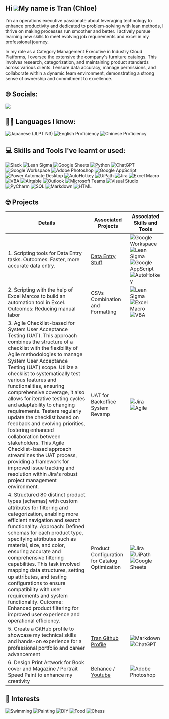 ## Hi ![](https://user-images.githubusercontent.com/18350557/176309783-0785949b-9127-417c-8b55-ab5a4333674e.gif)My name is Tran (Chloe)

I'm an operations executive passionate about leveraging technology to enhance productivity and dedicated to problem-solving with lean methods, I thrive on making processes run smoother and better. I actively pursue learning new skills to meet evolving job requirements and excel in my professional journey.

In my role as a Category Management Executive in Industry Cloud Platforms, I oversee the extensive the company's furniture catalogs. This involves research, categorization, and maintaining product standards across various clients. I ensure data accuracy, manage permissions, and collaborate within a dynamic team environment, demonstrating a strong sense of ownership and commitment to excellence.

## 🌐 Socials:
<a href="https://vn.linkedin.com/in/duongngoctran">
    <img src="https://img.shields.io/badge/-LinkedIn-0072b1?&style=for-the-badge&logo=linkedin&logoColor=white" />
</a>

## 🧑‍🎓 Languages I know: 
![Japanese (JLPT N3)](https://img.shields.io/badge/Japanese%20(JLPT%20N3)-FFD700?style=for-the-badge) ![English Proficiency](https://img.shields.io/badge/English-00BFFF?style=for-the-badge) ![Chinese Proficiency](https://img.shields.io/badge/Chinese-FFD700?style=for-the-badge) 



## 💻 Skills and Tools I've learnt or used:
![Slack](https://img.shields.io/badge/Slack-4A154B?style=for-the-badge&logo=slack&logoColor=white)
![Lean Sigma](https://img.shields.io/badge/Lean%20Sigma-0A57E4?style=for-the-badge) ![Google Sheets](https://img.shields.io/badge/Google_Sheets-34A853?style=for-the-badge&logo=googlesheets&logoColor=white) ![Python](https://img.shields.io/badge/python-3670A0?style=for-the-badge&logo=python&logoColor=ffdd54) ![ChatGPT](https://img.shields.io/badge/ChatGPT-3366ff?style=for-the-badge&logo=ai&logoColor=white) ![Google Workspace](https://img.shields.io/badge/Google_Workspace-32A9CE?style=for-the-badge&logo=google&logoColor=white)
![Adobe Photoshop](https://img.shields.io/badge/adobe%20photoshop-%2331A8FF.svg?style=for-the-badge&logo=adobe%20photoshop&logoColor=white) ![Google AppScript](https://img.shields.io/badge/Google%20AppScript-3670A0?style=for-the-badge&logo=google&logoColor=white) ![Power Automate Desktop](https://img.shields.io/badge/Power%20Automate%20Desktop-FF652F?style=for-the-badge&logo=microsoft&logoColor=white) ![AutoHotkey](https://img.shields.io/badge/AutoHotkey-334455?style=for-the-badge&logo=autohotkey&logoColor=white) ![UiPath](https://img.shields.io/badge/UiPath-00A8E0?style=for-the-badge&logo=uipath&logoColor=white) ![Jira](https://img.shields.io/badge/Jira-0052CC?style=for-the-badge&logo=jira&logoColor=white) ![Excel Macro](https://img.shields.io/badge/Excel%20Macro-008272?style=for-the-badge&logo=microsoft-excel&logoColor=white) ![VBA](https://img.shields.io/badge/VBA-86709D?style=for-the-badge&logo=visual%20studio&logoColor=white) ![Airtable](https://img.shields.io/badge/Airtable-18BFFF?style=for-the-badge&logo=airtable&logoColor=white) ![Outlook](https://img.shields.io/badge/Outlook-0078D4?style=for-the-badge&logo=microsoft-outlook&logoColor=white) ![Microsoft Teams](https://img.shields.io/badge/Microsoft%20Teams-6264A7?style=for-the-badge&logo=microsoft-teams&logoColor=white) ![Visual Studio](https://img.shields.io/badge/Visual%20Studio-5C2D91?style=for-the-badge&logo=visual%20studio&logoColor=white) ![PyCharm](https://img.shields.io/badge/PyCharm-000000?style=for-the-badge&logo=pycharm&logoColor=white) ![SQL](https://img.shields.io/badge/SQL-CC2927?style=for-the-badge&logo=sql&logoColor=white) ![Markdown](https://img.shields.io/badge/Markdown-000000.svg?style=for-the-badge&logo=markdown&logoColor=white) ![HTML](https://img.shields.io/badge/HTML-E34F26.svg?style=for-the-badge&logo=html5&logoColor=white)





## 🤓 Projects

| Details                                         | Associated Projects         | Associated Skills and Tools  
|-----------------------------------------------|----------------------------|----------------------------|
| 1. Scripting tools for Data Entry tasks. Outcomes: Faster, more accurate data entry.       | [Data Entry Stuff](https://github.com/Tran1595/DataEntryStuff)| ![Google Workspace](https://img.shields.io/badge/Google_Workspace-32A9CE?style=for-the-badge&logo=google&logoColor=white) ![Lean Sigma](https://img.shields.io/badge/Lean%20Sigma-0A57E4?style=for-the-badge) ![Google AppScript](https://img.shields.io/badge/Google%20AppScript-3670A0?style=for-the-badge&logo=google&logoColor=white) ![AutoHotkey](https://img.shields.io/badge/AutoHotkey-334455?style=for-the-badge&logo=autohotkey&logoColor=white) |
| 2. Scripting with the help of Excel Marcos to build an automation tool in Excel. Outcomes: Reducing manual labor | CSVs Combination and Formatting |![Lean Sigma](https://img.shields.io/badge/Lean%20Sigma-0A57E4?style=for-the-badge) ![Excel Macro](https://img.shields.io/badge/Excel%20Macro-008272?style=for-the-badge&logo=microsoft-excel&logoColor=white) ![VBA](https://img.shields.io/badge/VBA-86709D?style=for-the-badge&logo=visual%20studio&logoColor=white) 
| 3. Agile Checklist-based for System User Acceptance Testing (UAT). This approach combines the structure of a checklist with the flexibility of Agile methodologies to manage System User Acceptance Testing (UAT) scope. Utilize a checklist to systematically test various features and functionalities, ensuring comprehensive coverage, it also allows for iterative testing cycles and adaptability to changing requirements. Testers regularly update the checklist based on feedback and evolving priorities, fostering enhanced collaboration between stakeholders. This Agile Checklist-based approach streamlines the UAT process, providing a framework for improved issue tracking and resolution within Jira's robust project management environment.| UAT for Backoffice System Revamp| ![Jira](https://img.shields.io/badge/Jira-0052CC?style=for-the-badge&logo=jira&logoColor=white) ![Agile](https://img.shields.io/badge/Agile-0096D6?style=for-the-badge&logo=agile&logoColor=white) |
| 4. Structured 80 distinct product types (schemas) with custom attributes for filtering and categorization, enabling more efficient navigation and search functionality. Approach: Defined schemas for each product type, specifying attributes such as material, size, and color, ensuring accurate and comprehensive filtering capabilities. This task involved mapping data structures, setting up attributes, and testing configurations to ensure compatibility with user requirements and system functionality. Outcome: Enhanced product filtering for improved user experience and operational efficiency.| Product Configuration for Catalog Optimization | ![Jira](https://img.shields.io/badge/Jira-0052CC?style=for-the-badge&logo=jira&logoColor=white) ![UiPath](https://img.shields.io/badge/UiPath-00A8E0?style=for-the-badge&logo=uipath&logoColor=white) ![Google Sheets](https://img.shields.io/badge/Google_Sheets-34A853?style=for-the-badge&logo=googlesheets&logoColor=white)
| 5. Create a GitHub profile to showcase my technical skills and hands-on experience for a professional portfolio and career advancement | [Tran Github Profile](https://github.com/Tran1595/Tran1595) | ![Markdown](https://img.shields.io/badge/Markdown-000000.svg?style=for-the-badge&logo=markdown&logoColor=white) ![ChatGPT](https://img.shields.io/badge/ChatGPT-3366ff?style=for-the-badge&logo=ai&logoColor=white)
| 6. Design Print Artwork for Book cover and Magazine / Portrait Speed Paint to enhance my creativity | [Behance](https://www.behance.net/duongngoctran) / [Youtube](https://youtu.be/rfV0M9rNJJA?si=deo6sMCVZl-n6QMz) | ![Adobe Photoshop](https://img.shields.io/badge/adobe%20photoshop-%2331A8FF.svg?style=for-the-badge&logo=adobe%20photoshop&logoColor=white)




## 🎨 Interests
![Swimming](https://img.shields.io/badge/Swimming-006994?style=for-the-badge) ![Painting](https://img.shields.io/badge/Painting-FF6F61?style=for-the-badge) ![DIY](https://img.shields.io/badge/DIY-4CAF50?style=for-the-badge) ![Food](https://img.shields.io/badge/Food-FFC107?style=for-the-badge) ![Chess](https://img.shields.io/badge/Chess-808080?style=for-the-badge) 

